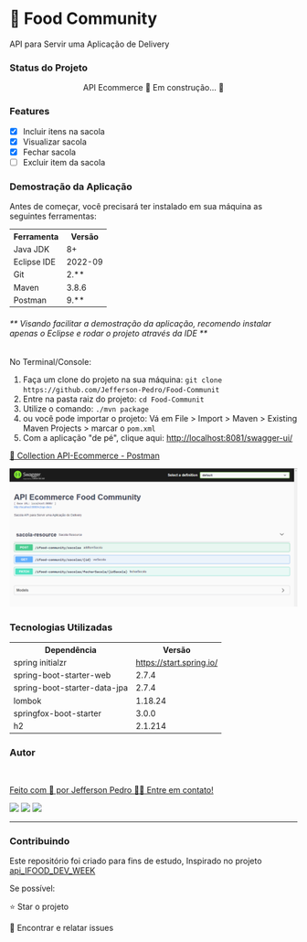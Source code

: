 <h1> 🍕 Food Community</h1>
<p> API para Servir uma Aplicação de Delivery</p>

<h3>Status do Projeto</h3>
<p align="center"> API Ecommerce 🚧 Em construção... 🚧</p>

<h3>Features</h3>

- [x] Incluir itens na sacola<br>
- [x] Visualizar sacola<br>
- [x] Fechar sacola<br>
- [ ] Excluir item da sacola<br>

<h3>Demostração da Aplicação</h3>
<p>Antes de começar, você precisará ter instalado em sua máquina as seguintes ferramentas:</p>
<table>
<tr>
	<th>Ferramenta</th>
	<th>Versão</th>
</tr>
<tr>
	<td>Java JDK</td>
	<td>8+</td>
</tr>
<tr>
	<td>Eclipse IDE</td>
	<td>2022-09</td>
</tr>
<tr>
	<td>Git</td>
	<td>2.**</td>
</tr>
<tr>
	<td>Maven</td>
	<td>3.8.6</td>
</tr>
<tr>
	<td>Postman</td>
	<td>9.**</td>
</tr>
</table>
<h6>** Visando facilitar a demostração da aplicação, recomendo instalar apenas o Eclipse e rodar o projeto através da IDE **</h6>

No Terminal/Console:
<ol>
	<li>Faça um clone do projeto na sua máquina: <code>git clone https://github.com/Jefferson-Pedro/Food-Communit</code></li>
	<li>Entre na pasta raiz do projeto: <code>cd Food-Communit</code></li> 
	<li>Utilize o comando: <code>./mvn package</code></li> 
	<li>ou você pode importar o projeto: Vá em File > Import > Maven > Existing Maven Projects > marcar o <code>pom.xml</code></li>
	<li>Com a aplicação "de pé", clique aqui: <a href="http://localhost:8081/swagger-ui/">http://localhost:8081/swagger-ui/</a></li>
</ol>

<a href="https://github.com/Jefferson-Pedro/Food-Communit/blob/main/Food%20Community.postman_collection.json"> 🚀 Collection API-Ecommerce - Postman</a><br>

<img src="https://github.com/Jefferson-Pedro/Food-Communit/blob/main/Swagger.png" alt=" API Ecommerce Food Community - Swagger UI">

<h3>Tecnologias Utilizadas</h3>

<table>
<tr>
	<th>Dependência</th>
	<th>Versão</th>
</tr>
<tr>
	<td>spring initialzr</td>
	<td><a href="https://start.spring.io/">https://start.spring.io/</a></td>
</tr>
<tr>
	<td>spring-boot-starter-web</td>
	<td>2.7.4</td>
</tr>
<tr>
	<td>spring-boot-starter-data-jpa</td>
	<td>2.7.4</td>
</tr>
<tr>
	<td>lombok</td>
	<td>1.18.24</td>
</tr>
<tr>
	<td>springfox-boot-starter</td>
	<td>3.0.0</td>
</tr>
<tr>
	<td>h2</td>
	<td>2.1.214</td>
</tr>
</table>

<h3>Autor</h3>

<a href="https://www.linkedin.com/in/jefferson-pedro-8a6264b9/">
 <img style="border-radius: 50%;" src="https://instagram.fcaw1-1.fna.fbcdn.net/v/t51.2885-19/174045253_1450802445260114_8761660112676779592_n.jpg?stp=dst-jpg_s150x150&_nc_ht=instagram.fcaw1-1.fna.fbcdn.net&_nc_cat=102&_nc_ohc=_sp_NTIyS9gAX8g9js2&edm=ABmJApABAAAA&ccb=7-5&oh=00_AT-9VV6aoZMGuDrwM3n0w6lJzZQZEWwU-ZwgpFj-mNHTWQ&oe=63449AD4&_nc_sid=6136e7" width="100px;" alt=""/>
 <br />

Feito com 💙 por Jefferson Pedro 👋🏽 Entre em contato!

<a href="https://www.instagram.com/jefferson.pedro25" target="_blank"><img src="https://img.shields.io/badge/-Instagram-%23E4405F?style=for-the-badge&logo=instagram&logoColor=white" target="_blank"></a>
<a href = "mailto:jeffersonpedro05@gmail.com"><img src="https://img.shields.io/badge/-Gmail-%23333?style=for-the-badge&logo=gmail&logoColor=white" target="_blank"></a>
<a href="https://www.linkedin.com/in/jefferson-pedro-8a6264b9" target="_blank"><img src="https://img.shields.io/badge/-LinkedIn-%230077B5?style=for-the-badge&logo=linkedin&logoColor=white" target="_blank"></a> 
<hr>
<h3>Contribuindo</h3>

Este repositório foi criado para fins de estudo, Inspirado no projeto <a href="https://github.com/cami-la/sacola-api_IFOOD_DEV_WEEK" target="_blank"> api_IFOOD_DEV_WEEK</a> <br>

Se possível:

⭐️  Star o projeto

🐛 Encontrar e relatar issues
